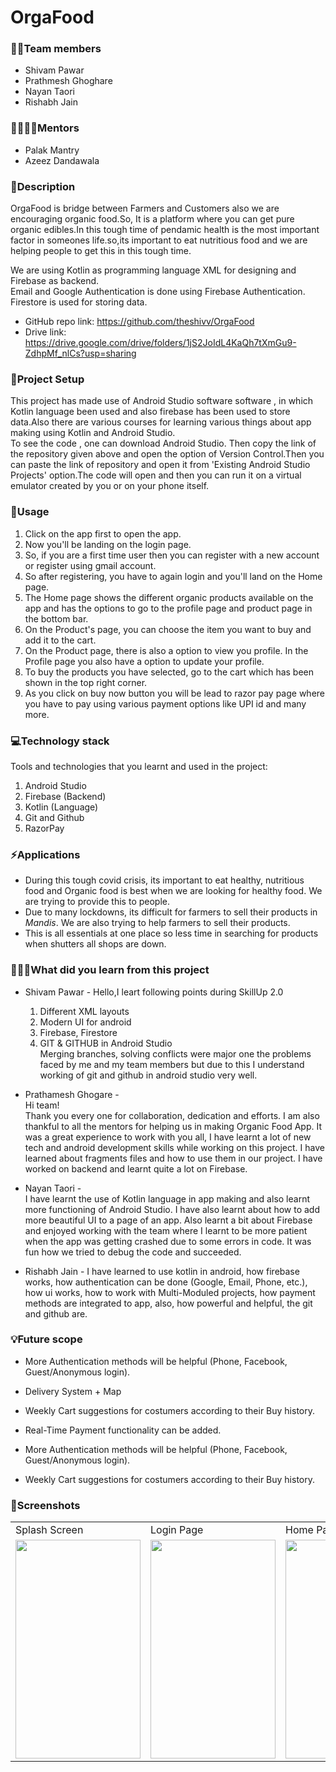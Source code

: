 # **OrgaFood**

### 👨‍💻**Team members**
* Shivam Pawar
* Prathmesh Ghoghare
* Nayan Taori
* Rishabh Jain
 
### 👩‍🏫👨‍🏫**Mentors**
* Palak Mantry
* Azeez Dandawala

### 📖**Description**  
OrgaFood is bridge between Farmers and Customers also we are encouraging organic food.So, It is a platform where you can get pure organic edibles.In this tough time of pendamic health is the most important factor in someones life.so,its important to eat nutritious food and we are helping people to get this in this tough time.  

We are using Kotlin as programming language XML for designing and Firebase as backend.  
Email and Google Authentication is done using Firebase Authentication.  
Firestore is  used for storing data.

* GitHub repo link: https://github.com/theshivv/OrgaFood
* Drive link: https://drive.google.com/drive/folders/1jS2JoIdL4KaQh7tXmGu9-ZdhpMf_nlCs?usp=sharing

### 🔧**Project Setup**  
This project has made use of Android Studio software software , in which Kotlin language been used and also firebase has been used to store data.Also there are various courses for learning various things about app making using Kotlin and Android Studio.  
To see the code , one can download Android Studio. Then copy the link of the repository given above and open the option of Version Control.Then you can paste the link of repository and open it from 'Existing Android Studio Projects' option.The code will open and then you can run it on a virtual emulator created by you or on your phone itself.

### 🧾**Usage**
1. Click on the app first to open the app.
2. Now you'll be landing on the login page.
3. So, if you are a first time user then you can register with a new account or register using gmail account.
4. So after registering, you have to again login and you'll land on the Home page.
5. The Home page shows the different organic products available on the app and has the options to go to the profile page and product page in the bottom bar. 
6. On the Product's page, you can choose the item you want to buy and add it to the cart.
7. On the Product page, there is also a option to view you profile. In the Profile page you also have a option to update your profile.
8. To buy the products you have selected, go to the cart which has been shown in the top right corner.
9. As you click on buy now button you will be lead to razor pay page where you have to pay using various payment options like UPI id and many more. 

### 💻**Technology stack**
Tools and technologies that you learnt and used in the project:
1. Android Studio 
2. Firebase (Backend)
3. Kotlin (Language)
4. Git and Github
5. RazorPay

### ⚡**Applications**
+ During this tough covid crisis, its important to eat healthy, nutritious food and Organic food is best when we are looking for healthy food. We are trying to provide this to people.  
+ Due to many lockdowns, its difficult for farmers to sell their products in *Mandis*. We are also trying to help farmers to sell their products.  
+ This is all essentials at one place so less time in searching for products when shutters all shops are down.   



### 👨‍🎓🚀**What did you learn from this project**

* Shivam Pawar - 
Hello,I leart following points during SkillUp 2.0  
   1. Different XML layouts   
   2. Modern UI for android   
   3. Firebase, Firestore  
   4. GIT & GITHUB in Android Studio  
Merging branches, solving conflicts were major one the problems faced by me and my team members but due to this I understand working of git and github in android studio very well.  

* Prathamesh Ghogare -  
Hi team!  
Thank you every one for collaboration, dedication and efforts. I am also thankful to all the mentors for helping us in making Organic Food App. It was a great experience to work with you all, I have learnt a lot of new tech and android development skills while working on this project. I have learned about fragments files and how to use them in our project. I have worked on backend and learnt quite a lot on Firebase.

* Nayan Taori -  
 I have learnt the use of Kotlin language in app making and also learnt more functioning of Android Studio. I have also learnt about how to add more beautiful UI to a page of an app. Also learnt a bit about Firebase and enjoyed working with the team where I learnt to be more patient when the app was getting crashed due to some errors in code. It was fun how we tried to debug the code and succeeded.

* Rishabh Jain - 
 I have learned to use kotlin in android, how firebase works, how authentication can be done (Google, Email, Phone, etc.), how ui works, how to work with Multi-Moduled projects, how payment methods are integrated to app, also, how powerful and helpful, the git and github are.

### 💡**Future scope**

* More Authentication methods will be helpful (Phone, Facebook, Guest/Anonymous login).  
  
* Delivery System + Map   

* Weekly Cart suggestions for costumers according to their Buy history.  

* Real-Time Payment functionality can be added.  
  
* More Authentication methods will be helpful (Phone, Facebook, Guest/Anonymous login).  
   
* Weekly Cart suggestions for costumers according to their Buy history. 
  
### 📸**Screenshots**
<table>
  <tr>
    <td>Splash Screen</td>
    <td>Login Page</td>
    <td>Home Page</td>
    <td>Product Page</td>
    <td>Cart Page</td>
  </tr>
  <tr>
    <td> <img src="https://drive.google.com/uc?export=view&id=1NPmreuIgO2VOyTIvcYR5KGpxyYZOuagj" width="200" height="350"></td>
    <td> <img src="https://drive.google.com/uc?export=view&id=1dnHzuWErfdvidAU3fH6Q5cVqYNl7OLu4" width="200" height="350"></td>
    <td> <img src="https://drive.google.com/uc?export=view&id=1mmOPf2uGsz-gr9aZ7kA-OtGo70ZnGzvB" width="200" height="350"></td>
    <td> <img src="https://drive.google.com/uc?export=view&id=1GXaaw-cEOeUsIIjiLmggSvXNHKT2wALG" width="200" height="350"></td>
    <td> <img src="https://drive.google.com/uc?export=view&id=1o2Gm0W7qpyo9iBXT3KhGOpjSN5Mqz9V2" width="200" height="350"></td>
  </tr>
</table>
